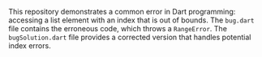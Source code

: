 This repository demonstrates a common error in Dart programming: accessing a list element with an index that is out of bounds. The `bug.dart` file contains the erroneous code, which throws a `RangeError`. The `bugSolution.dart` file provides a corrected version that handles potential index errors.